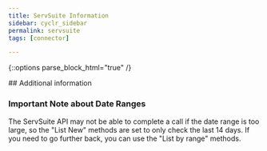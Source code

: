 ```yaml
---
title: ServSuite Information
sidebar: cyclr_sidebar
permalink: servsuite
tags: [connector]

---
```

{::options parse_block_html="true" /}
<section class="card">
## Additional information

### Important Note about Date Ranges

The ServSuite API may not be able to complete a call if the date range is too large, so the "List New" methods are set to only check the last 14 days.  If you need to go further back, you can use the "List by range" methods.

</section>
